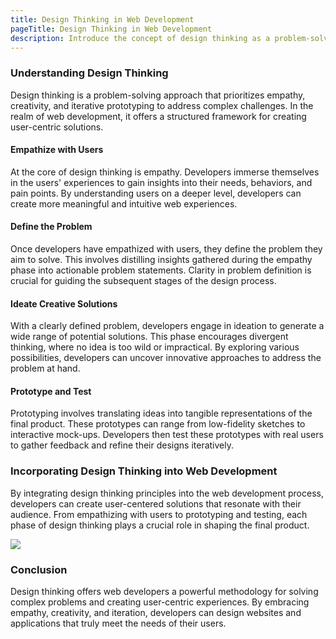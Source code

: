 ```yaml
---
title: Design Thinking in Web Development
pageTitle: Design Thinking in Web Development
description: Introduce the concept of design thinking as a problem-solving methodology.
---
```


### Understanding Design Thinking

Design thinking is a problem-solving approach that prioritizes empathy, creativity, and iterative prototyping to address complex challenges. In the realm of web development, it offers a structured framework for creating user-centric solutions.

#### Empathize with Users

At the core of design thinking is empathy. Developers immerse themselves in the users' experiences to gain insights into their needs, behaviors, and pain points. By understanding users on a deeper level, developers can create more meaningful and intuitive web experiences.

#### Define the Problem

Once developers have empathized with users, they define the problem they aim to solve. This involves distilling insights gathered during the empathy phase into actionable problem statements. Clarity in problem definition is crucial for guiding the subsequent stages of the design process.

#### Ideate Creative Solutions

With a clearly defined problem, developers engage in ideation to generate a wide range of potential solutions. This phase encourages divergent thinking, where no idea is too wild or impractical. By exploring various possibilities, developers can uncover innovative approaches to address the problem at hand.

#### Prototype and Test

Prototyping involves translating ideas into tangible representations of the final product. These prototypes can range from low-fidelity sketches to interactive mock-ups. Developers then test these prototypes with real users to gather feedback and refine their designs iteratively.

### Incorporating Design Thinking into Web Development

By integrating design thinking principles into the web development process, developers can create user-centered solutions that resonate with their audience. From empathizing with users to prototyping and testing, each phase of design thinking plays a crucial role in shaping the final product.

![](/assets/images/Rectangle2_14.png)

### Conclusion

Design thinking offers web developers a powerful methodology for solving complex problems and creating user-centric experiences. By embracing empathy, creativity, and iteration, developers can design websites and applications that truly meet the needs of their users.